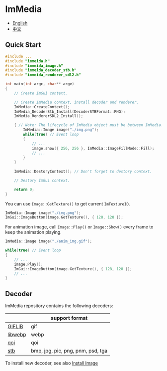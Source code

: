 # ImMedia

- [English](./README.md)
- [中文](./doc/zh_cn/README.md)

## Quick Start

```cpp
#include ...
#include "immeida.h"
#include "immeida_image.h"
#include "immeida_decoder_stb.h"
#include "immeida_renderer_sdl2.h"

int main(int argc, char** argv)
{
    // Create ImGui context.

    // Create ImMedia context, install decoder and renderer.
    ImMedia::CreateContext();
    ImMedia_DecoderStb_Install(DecoderSTBFormat::PNG);
    ImMedia_RendererSDL2_Install();

    { // Note: The lifecycle of ImMedia object must be between ImMedia::CreateContext() and ImMedia::DestoryContext().
        ImMedia::Image image("./img.png");
        while(true) // Event loop
        {
            // ...
            image.show({ 256, 256 }, ImMedia::ImageFillMode::Fill);
            // ...
        }   
    }
    
    ImMedia::DestoryContext(); // Don't forget to destory context.

    // Destory ImGui context.

    return 0;
}
```

You can use `Image::GetTexture()` to get current `ImTextureID`.

```cpp
ImMedia::Image image("./img.png");
ImGui::ImageButton(image.GetTexture(), { 128, 128 });
```

For animation image, call `Image::Play()` or `Image::Show()` every frame to keep the animation playing.

```cpp
ImMedia::Image image("./anim_img.gif");

while(true) // Event loop
{
    // ...
    image.Play();
    ImGui::ImageButton(image.GetTexture(), { 128, 128 });
    // ...
}
```

## Decoder

ImMedia repository contains the following decoders:

|                                                   | support format                    |
| ------------------------------------------------- | --------------------------------- |
| [GIFLIB](https://giflib.sourceforge.net/)         | gif                               |
| [libwebp](https://github.com/webmproject/libwebp) | webp                              |
| [qoi](https://github.com/phoboslab/qoi)           | qoi                               |
| [stb](https://github.com/nothings/stb)            | bmp, jpg, pic, png, pnm, psd, tga |

To install new decoder, see also [Install Image](./doc/en/Install%20Image%20Decoder.md)
